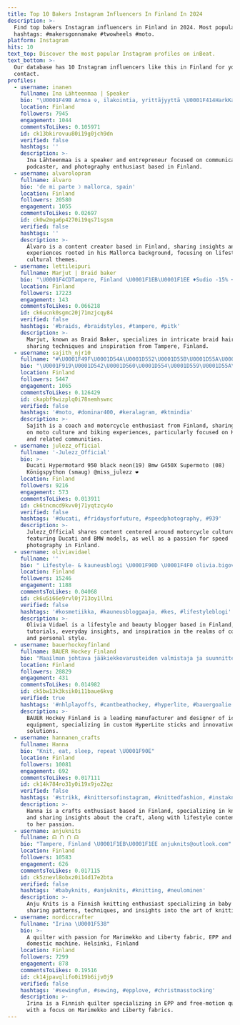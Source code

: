 ```yaml
---
title: Top 10 Bakers Instagram Influencers In Finland In 2024
description: >-
  Find top bakers Instagram influencers in Finland in 2024. Most popular
  hashtags: #makersgonnamake #twowheels #moto.
platform: Instagram
hits: 10
text_top: Discover the most popular Instagram profiles on inBeat.
text_bottom: >-
  Our database has 10 Instagram influencers like this in Finland for you to
  contact.
profiles:
  - username: inanen
    fullname: Ina Lähteenmaa | Speaker
    bio: "\U0001F49B Armoa ✞, ilakointia, yrittäjyyttä \U0001F414HarkKana @ellunkanat / Viestintä @tampereuni \U0001F4ABPodcast-emäntä @rohkaisuryyppypodi \U0001F4F7 Valokuvaustili @inanenphoto"
    location: Finland
    followers: 7945
    engagement: 1044
    commentsToLikes: 0.105971
    id: ck13bkirovuu80i19g0jch9dn
    verified: false
    hashtags: ''
    description: >-
      Ina Lähteenmaa is a speaker and entrepreneur focused on communication,
      podcaster, and photography enthusiast based in Finland.
  - username: alvarolopram
    fullname: álvaro
    bio: 'de mi parte ☽ mallorca, spain'
    location: Finland
    followers: 20580
    engagement: 1055
    commentsToLikes: 0.02697
    id: ck0w2mga6p4270i19qs71sgsm
    verified: false
    hashtags: ''
    description: >-
      Álvaro is a content creator based in Finland, sharing insights and
      experiences rooted in his Mallorca background, focusing on lifestyle and
      cultural themes.
  - username: lettileipuri
    fullname: Marjut | Braid baker
    bio: "\U0001F4CDTampere, Finland \U0001F1EB\U0001F1EE ♦️Sudio -15% ➡️ sudiolei ❗️No custom hairstyles/Ei tilauskampauksia"
    location: Finland
    followers: 17223
    engagement: 143
    commentsToLikes: 0.066218
    id: ck6ucnk0sgmc20j71mzjcqy84
    verified: false
    hashtags: '#braids, #braidstyles, #tampere, #pitk'
    description: >-
      Marjut, known as Braid Baker, specializes in intricate braid hairstyles,
      sharing techniques and inspiration from Tampere, Finland.
  - username: sajith_njr10
    fullname: "#\U0001F49F\U0001D54A\U0001D552\U0001D55B\U0001D55A\U0001D565\U0001D559 \U0001D55B\U0001D563  1️⃣0️⃣ \U0001F1E7\U0001F1F7"
    bio: "\U0001F919\U0001D542\U0001D560\U0001D554\U0001D559\U0001D55A\U0001F919 ❗️20❗️ \U0001F512\U0001F5A4\U0001F496\U0001F30D@cloudy_rose__ \U0001F535\U0001F17A\U0001F183\U0001F17C \U0001F535 \U0001F173\U0001F184\U0001F17A\U0001F174\U0001F181\U0001F4A5 ♀️\U0001F181\U0001F187 \U0001F175\U0001F170\U0001F17D⏮️\U0001F178 @ktmduke200_fanclub @club_piston_headz @samba_family_kerala_"
    location: Finland
    followers: 5447
    engagement: 1065
    commentsToLikes: 0.126429
    id: ckapbf9wizplq0i78nemhswnc
    verified: false
    hashtags: '#moto, #dominar400, #keralagram, #ktmindia'
    description: >-
      Sajith is a coach and motorcycle enthusiast from Finland, sharing insights
      on moto culture and biking experiences, particularly focused on KTM models
      and related communities.
  - username: julezz_official
    fullname: '-Julezz_Official'
    bio: >-
      Ducati Hypermotard 950 black neon(19) Bmw G450X Supermoto (08)
      Königspython (smaug) @miss_julezz ❤
    location: Finland
    followers: 9216
    engagement: 573
    commentsToLikes: 0.013911
    id: ck6tncmcd9kvv0j71yqtzcy4o
    verified: false
    hashtags: '#ducati, #fridaysforfuture, #speedphotography, #939'
    description: >-
      Julezz_Official shares content centered around motorcycle culture,
      featuring Ducati and BMW models, as well as a passion for speed
      photography in Finland.
  - username: oliviavidael
    fullname: ''
    bio: "⁣⁣⁣⁣⁣⁣⁣⁣ Lifestyle- & kauneusblogi \U0001F90D⁣⁣ \U0001F4F0 olivia.bigovic@hotmail.com⁣⁣⁣ [tutoriaalit, arkiset höpöttelystoryt + inspo \U0001F485\U0001F3FB]"
    location: Finland
    followers: 15246
    engagement: 1188
    commentsToLikes: 0.04068
    id: ck6u5i66e9rvl0j713oy1llni
    verified: false
    hashtags: '#kosmetiikka, #kauneusbloggaaja, #kes, #lifestyleblogi'
    description: >-
      Olivia Vidael is a lifestyle and beauty blogger based in Finland, sharing
      tutorials, everyday insights, and inspiration in the realms of cosmetics
      and personal style.
  - username: bauerhockeyfinland
    fullname: BAUER Hockey Finland
    bio: "Maailman johtava jääkiekkovarusteiden valmistaja ja suunnittelija. Customoi HyperLite #MyBauer mailasi \U0001F447\U0001F3FC"
    location: Finland
    followers: 28829
    engagement: 431
    commentsToLikes: 0.014982
    id: ck5bw13k3ksik0i11baue6kvg
    verified: true
    hashtags: '#nhlplayoffs, #cantbeathockey, #hyperlite, #bauergoalie'
    description: >-
      BAUER Hockey Finland is a leading manufacturer and designer of ice hockey
      equipment, specializing in custom HyperLite sticks and innovative gear
      solutions.
  - username: hannanen_crafts
    fullname: Hanna
    bio: "Knit, eat, sleep, repeat \U0001F90E"
    location: Finland
    followers: 10081
    engagement: 692
    commentsToLikes: 0.017111
    id: ck14k784ro31y0i19x9jo22qz
    verified: false
    hashtags: '#strikk, #knittersofinstagram, #knittedfashion, #instaknitters'
    description: >-
      Hanna is a crafts enthusiast based in Finland, specializing in knitting
      and sharing insights about the craft, along with lifestyle content related
      to her passion.
  - username: anjuknits
    fullname: ᗩ ᑎ ᑎ ᗩ
    bio: "Tampere, Finland \U0001F1EB\U0001F1EE anjuknits@outlook.com"
    location: Finland
    followers: 10583
    engagement: 626
    commentsToLikes: 0.017115
    id: ck5znevl8obxz0i14d17e2bta
    verified: false
    hashtags: '#babyknits, #anjuknits, #knitting, #neulominen'
    description: >-
      Anju Knits is a Finnish knitting enthusiast specializing in baby knitwear,
      sharing patterns, techniques, and insights into the art of knitting.
  - username: nordiccrafter
    fullname: "Irina \U0001F538"
    bio: >-
      A quilter with passion for Marimekko and Liberty fabric, EPP and fmq on a
      domestic machine. Helsinki, Finland
    location: Finland
    followers: 7299
    engagement: 878
    commentsToLikes: 0.19516
    id: ck14jpavqlifo0i19b6ijv0j9
    verified: false
    hashtags: '#sewingfun, #sewing, #epplove, #christmasstocking'
    description: >-
      Irina is a Finnish quilter specializing in EPP and free-motion quilting,
      with a focus on Marimekko and Liberty fabrics.
---
```


